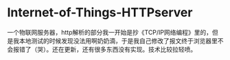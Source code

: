 # Internet-of-Things-HTTPserver
一个物联网服务器，http解析的部分我一开始是抄《TCP/IP网络编程》里的，但是我本地测试的时候发现没法用啊奶奶滴，于是我自己修改了报文终于浏览器里不会报错了（哭）。还在更新，还有很多东西没有实现。技术比较拉轻喷。
